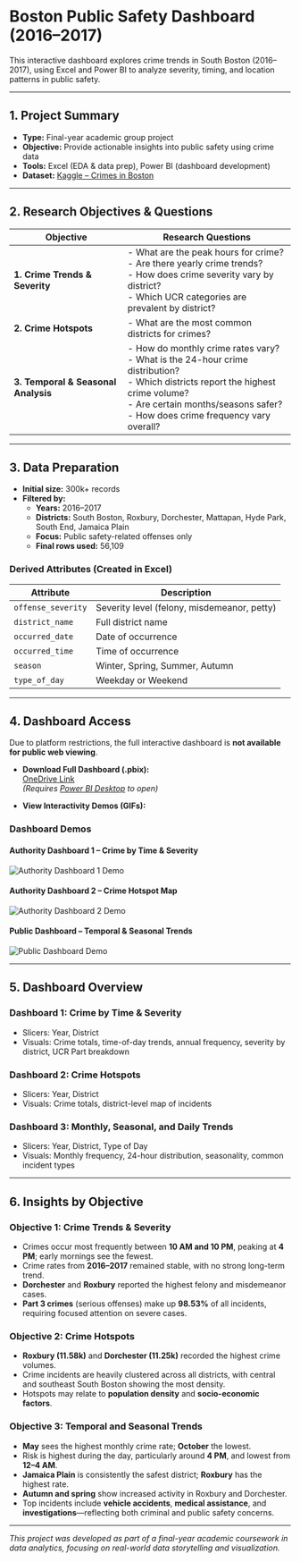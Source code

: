 # Boston Public Safety Dashboard (2016–2017)

This interactive dashboard explores crime trends in South Boston (2016–2017), using Excel and Power BI to analyze severity, timing, and location patterns in public safety.

---

## 1. Project Summary

- **Type:** Final-year academic group project
- **Objective:** Provide actionable insights into public safety using crime data
- **Tools:** Excel (EDA & data prep), Power BI (dashboard development)
- **Dataset:** [Kaggle – Crimes in Boston](https://www.kaggle.com/datasets/AnalyzeBoston/crimes-in-boston)

---

## 2. Research Objectives & Questions

| Objective | Research Questions |
|----------|--------------------|
| **1. Crime Trends & Severity** | - What are the peak hours for crime?<br>- Are there yearly crime trends?<br>- How does crime severity vary by district?<br>- Which UCR categories are prevalent by district? |
| **2. Crime Hotspots** | - What are the most common districts for crimes? |
| **3. Temporal & Seasonal Analysis** | - How do monthly crime rates vary?<br>- What is the 24-hour crime distribution?<br>- Which districts report the highest crime volume?<br>- Are certain months/seasons safer?<br>- How does crime frequency vary overall? |

---

## 3. Data Preparation

- **Initial size:** 300k+ records
- **Filtered by:**
  - **Years:** 2016–2017
  - **Districts:** South Boston, Roxbury, Dorchester, Mattapan, Hyde Park, South End, Jamaica Plain
  - **Focus:** Public safety-related offenses only
  - **Final rows used:** 56,109

### Derived Attributes (Created in Excel)

| Attribute         | Description                              |
|------------------|-------------------------------------------|
| `offense_severity` | Severity level (felony, misdemeanor, petty) |
| `district_name`   | Full district name                       |
| `occurred_date`   | Date of occurrence                       |
| `occurred_time`   | Time of occurrence                       |
| `season`          | Winter, Spring, Summer, Autumn           |
| `type_of_day`     | Weekday or Weekend                       |

---

## 4. Dashboard Access

Due to platform restrictions, the full interactive dashboard is **not available for public web viewing**.

- **Download Full Dashboard (.pbix):**  
  [OneDrive Link](https://xuliujun1-my.sharepoint.com/:u:/g/personal/75900_office365proplus_co/EZ-nUDGe14lMr8gBX1gehOcB5QyUVGwvllEJu_9uGMjoXg?e=5QJ4oL)  
  *(Requires [Power BI Desktop](https://powerbi.microsoft.com/desktop) to open)*

- **View Interactivity Demos (GIFs):**

### Dashboard Demos

#### Authority Dashboard 1 – Crime by Time & Severity
![Authority Dashboard 1 Demo](assets/authority1_demo.gif)

#### Authority Dashboard 2 – Crime Hotspot Map
![Authority Dashboard 2 Demo](assets/authority2_demo.gif)

#### Public Dashboard – Temporal & Seasonal Trends
![Public Dashboard Demo](assets/public_demo.gif)

---

## 5. Dashboard Overview

### Dashboard 1: Crime by Time & Severity
- Slicers: Year, District
- Visuals: Crime totals, time-of-day trends, annual frequency, severity by district, UCR Part breakdown

### Dashboard 2: Crime Hotspots
- Slicers: Year, District
- Visuals: Crime totals, district-level map of incidents

### Dashboard 3: Monthly, Seasonal, and Daily Trends
- Slicers: Year, District, Type of Day
- Visuals: Monthly frequency, 24-hour distribution, seasonality, common incident types

---

## 6. Insights by Objective

### Objective 1: Crime Trends & Severity

- Crimes occur most frequently between **10 AM and 10 PM**, peaking at **4 PM**; early mornings see the fewest.
- Crime rates from **2016–2017** remained stable, with no strong long-term trend.
- **Dorchester** and **Roxbury** reported the highest felony and misdemeanor cases.
- **Part 3 crimes** (serious offenses) make up **98.53%** of all incidents, requiring focused attention on severe cases.

### Objective 2: Crime Hotspots

- **Roxbury (11.58k)** and **Dorchester (11.25k)** recorded the highest crime volumes.
- Crime incidents are heavily clustered across all districts, with central and southeast South Boston showing the most density.
- Hotspots may relate to **population density** and **socio-economic factors**.

### Objective 3: Temporal and Seasonal Trends

- **May** sees the highest monthly crime rate; **October** the lowest.
- Risk is highest during the day, particularly around **4 PM**, and lowest from **12–4 AM**.
- **Jamaica Plain** is consistently the safest district; **Roxbury** has the highest rate.
- **Autumn and spring** show increased activity in Roxbury and Dorchester.
- Top incidents include **vehicle accidents**, **medical assistance**, and **investigations**—reflecting both criminal and public safety concerns.

---

_This project was developed as part of a final-year academic coursework in data analytics, focusing on real-world data storytelling and visualization._

